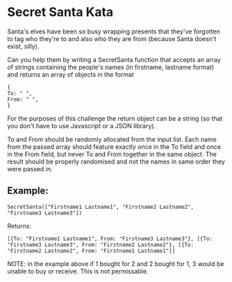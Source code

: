 # Secret Santa Kata

Santa's elves have been so busy wrapping presents that they've forgotten to tag
who they're to and also who they are from (because Santa doesn't exist, silly).

Can you help them by writing a SecretSanta function that accepts an array of
strings containing the people's names (in firstname, lastname format) and
returns an array of objects in the format

```
{
To: " ",
From: " ",
}
```

For the purposes of this challenge the return object can be a string (so that
you don't have to use Javascript or a JSON library).

To and From should be randomly allocated from the input list. Each name from
the passed array should feature exactly once in the To field and once in the
From field, but never To and From together in the same object. The result
should be properly randomised and not the names in same order they were passed
in.

## Example:

```
SecretSanta(["Firstname1 Lastname1", "Firstname2 Lastname2", "Firstname3 Lastname3"])
```

Returns:

```
[{To: "Firstname1 Lastname1", From: "Firstname3 Lastname3"}, [{To: "Firstname3 Lastname3", From: "Firstname2 Lastname2"}, [{To: "Firstname2 Lastname2", From: "Firstname1 Lastname1"}]
```

NOTE: in the example above if 1 bought for 2 and 2 bought for 1, 3 would be
unable to buy or receive. This is not permissable.

